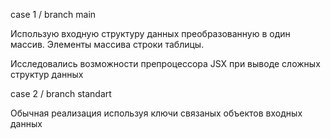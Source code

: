 case 1 / branch main

Использую входную структуру данных преобразованную в один массив.
Элементы массива строки таблицы.

Исследовались возможности препроцессора JSX при выводе сложныx структур данных

case 2 / branch standart

Обычная реализация используя ключи связаных объектов входных данных